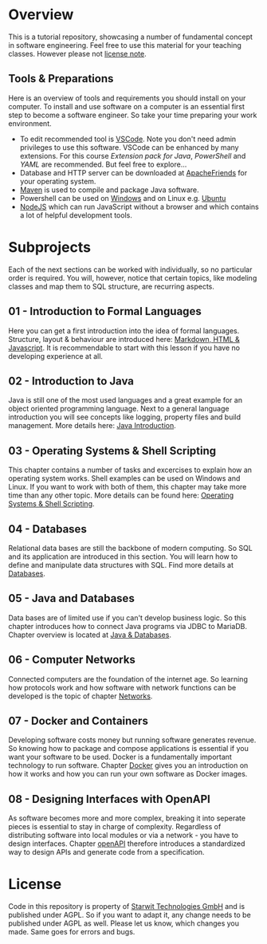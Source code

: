 # Overview
This is a tutorial repository, showcasing a number of fundamental concept in software engineering. Feel free to use this material for your teaching classes. However please not [license note](#license).

## Tools & Preparations
Here is an overview of tools and requirements you should install on your computer. To install and use software on a computer is an essential first step to become a software engineer. So take your time preparing your work environment.

* To edit recommended tool is [VSCode](https://code.visualstudio.com/). Note you don't need admin privileges to use this software. VSCode can be enhanced by many extensions. For this course _Extension pack for Java_, _PowerShell_ and _YAML_ are recommended. But feel free to explore...
* Database and HTTP server can be downloaded at [ApacheFriends](https://www.apachefriends.org/) for your operating system. 
* [Maven](https://maven.apache.org/) is used to compile and package Java software.
* Powershell can be used on [Windows](https://learn.microsoft.com/en-us/powershell/scripting/install/installing-powershell-on-windows?view=powershell-7.4) and on Linux e.g. [Ubuntu](https://learn.microsoft.com/en-us/powershell/scripting/install/install-ubuntu?view=powershell-7.4)
* [NodeJS](https://nodejs.org/) which can run JavaScript without a browser and which contains a lot of helpful development tools.

# Subprojects

Each of the next sections can be worked with individually, so no particular order is required. You will, however, notice that certain topics, like modeling classes and map them to SQL structure, are recurring aspects.

## 01 - Introduction to Formal Languages
Here you can get a first introduction into the idea of formal languages. Structure, layout & behaviour are introduced here: [Markdown, HTML & Javascript](/01-Introduction/Readme.md). It is recommendable to start with this lesson if you have no developing experience at all.


## 02 - Introduction to Java
Java is still one of the most used languages and a great example for an object oriented programming language. Next to a general language introduction you will see concepts like logging, property files and build management. More details here: 
[Java Introduction](/02-Java-Introduction/Readme.md).

## 03 - Operating Systems & Shell Scripting
This chapter contains a number of tasks and excercises to explain how an operating system works. Shell examples can be used on Windows and Linux. If you want to work with both of them, this chapter may take more time than any other topic. More details can be found here: [Operating Systems & Shell Scripting](/03-Operating-Systems/Readme.md).

## 04 - Databases
Relational data bases are still the backbone of modern computing. So SQL and its application are introduced in this section. You will learn how to define and manipulate data structures with SQL. Find more details at [Databases](/04-Databases/Readme.md).

## 05 - Java and Databases
Data bases are of limited use if you can't develop business logic. So this chapter introduces how to connect Java programs via JDBC to MariaDB. Chapter overview is located at [Java & Databases](/05-Java-Databases/Readme.md).

## 06 - Computer Networks
Connected computers are the foundation of the internet age. So learning how protocols work and how software with network functions can be developed is the topic of chapter [Networks](/06-Computer-Networks/Readme.md).

## 07 - Docker and Containers
Developing software costs money but running software generates revenue. So knowing how to package and compose applications is essential if you want your software to be used. Docker is a fundamentally important technology to run software. Chapter [Docker](/07-Docker/Readme.md) gives you an introduction on how it works and how you can run your own software as Docker images.

## 08 - Designing Interfaces with OpenAPI
As software becomes more and more complex, breaking it into seperate pieces is essential to stay in charge of complexity. Regardless of distributing software into local modules or via a network - you have to design interfaces. Chapter [openAPI](/08-openapi/Readme.md) therefore introduces a standardized way to design APIs and generate code from a specification.

# License

Code in this repository is property of [Starwit Technologies GmbH](https://starwit-technologies.de/) and is published under AGPL. So if you want to adapt it, any change needs to be published under AGPL as well. Please let us know, which changes you made. Same goes for errors and bugs.